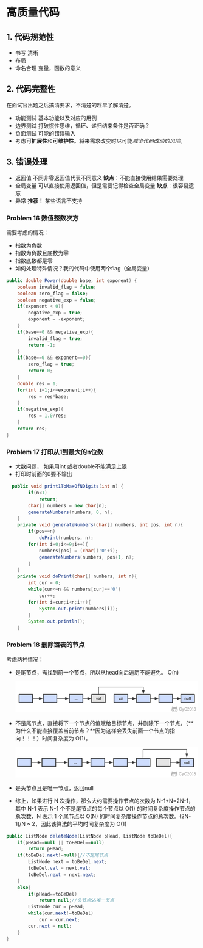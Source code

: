 # 高质量代码

## 1. 代码规范性

- 书写 清晰 
- 布局
- 命名合理 变量，函数的意义

##  2. 代码完整性

在面试官出题之后搞清要求，不清楚的趁早了解清楚。

- 功能测试 基本功能以及对应的用例
- 边界测试 打破惯性思维，循环、递归结束条件是否正确？
-  负面测试 可能的错误输入
- 考虑**可扩展性**和**可维护性**。将来需求改变时尽可能*减少代码改动的风险*。

## 3. 错误处理

- 返回值 不同非零返回值代表不同意义 **缺点**：不能直接使用结果需要处理
- 全局变量 可以直接使用返回值，但是需要记得检查全局变量 **缺点**：很容易遗忘
- 异常 **推荐！** 某些语言不支持

### Problem 16 数值整数次方

需要考虑的情况：

- 指数为负数
- 指数为负数且底数为零
- 指数底数都是零
- 如何处理特殊情况？我的代码中使用两个flag（全局变量）

```java
public double Power(double base, int exponent) {
    boolean invalid_flag = false;
    boolean zero_flag = false;
    boolean negative_exp = false;
    if(exponent < 0){
        negative_exp = true;
        exponent = -exponent;
    }
    if(base==0 && negative_exp){
        invalid_flag = true;
        return -1;
    }
    if(base==0 && exponent==0){
        zero_flag = true;
        return 0;
    }
    double res = 1;
    for(int i=1;i<=exponent;i++){
        res = res*base;
    }
    if(negative_exp){
        res = 1.0/res;
    }
    return res;
}
```
### Problem 17  打印从1到最大的n位数

- 大数问题， 如果用int 或者double不能满足上限
- 打印时前面的0要不输出 

```Java
  public void print1ToMaxOfNDigits(int n) {
        if(n<1)
            return;
        char[] numbers = new char[n];
        generateNumbers(numbers, 0, n);
    }
    private void generateNumbers(char[] numbers, int pos, int n){
        if(pos==n)
            doPrint(numbers, n);
        for(int i=0;i<=9;i++){
            numbers[pos] = (char)('0'+i);
            generateNumbers(numbers, pos+1, n);
        }
    }
    private void doPrint(char[] numbers, int n){
        int cur = 0;
        while(cur<=n && numbers[cur]=='0')
            cur++;
        for(int i=cur;i<n;i++){            
            System.out.print(numbers[i]);            
        }
        System.out.println();
    }
```

### Problem 18 删除链表的节点

考虑两种情况：

- 是尾节点，需找到前一个节点，所以从head向后遍历不能避免。 O(n)

  ![](media/problem_18.png)

- 不是尾节点，直接将下一个节点的值赋给目标节点，并删除下一个节点。（**为什么不能直接覆盖当前节点？**因为这样会丢失前面一个节点的指向！！！）时间复杂度为 O(1)。

  ![](media/problem_18_1.png)

- 是头节点且是唯一节点，返回null

- 综上，如果进行 N 次操作，那么大约需要操作节点的次数为 N-1+N=2N-1，其中 N-1 表示 N-1 个不是尾节点的每个节点以 O(1) 的时间复杂度操作节点的总次数，N 表示 1 个尾节点以 O(N) 的时间复杂度操作节点的总次数。(2N-1)/N ~ 2，因此该算法的平均时间复杂度为 O(1)

```java
public ListNode deleteNode(ListNode pHead, ListNode toBeDel){
    if(pHead==null || toBeDel==null)
        return pHead;
    if(toBeDel.next!=null){//不是尾节点
        ListNode next = toBeDel.next;
        toBeDel.val = next.val;
        toBeDel.next = next.next;
    }
    else{
        if(pHead==toBeDel)
            return null;//头节点&&唯一节点
        ListNode cur = pHead;
        while(cur.next!=toBeDel)
            cur = cur.next;
        cur.next = null;
    }
}
```


